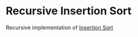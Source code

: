 # Recursive Insertion Sort
Recursive implementation of [Insertion Sort](https://github.com/mg4603/Sorting/blob/master/Insertion%20Sort/README.mg)

